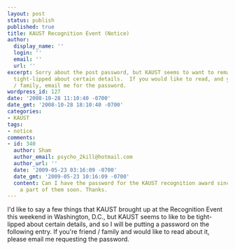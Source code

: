 ```yaml
---
layout: post
status: publish
published: true
title: KAUST Recognition Event (Notice)
author:
  display_name: ''
  login: ''
  email: ''
  url: ''
excerpt: Sorry about the post password, but KAUST seems to want to remain relatively
  tight-lipped about certain details.  If you would like to read, and you're friend
  / family, email me for the password.
wordpress_id: 127
date: '2008-10-28 11:10:40 -0700'
date_gmt: '2008-10-28 18:10:40 -0700'
categories:
- KAUST
tags:
- notice
comments:
- id: 340
  author: Sham
  author_email: psycho_2kill@hotmail.com
  author_url: ''
  date: '2009-05-23 03:16:09 -0700'
  date_gmt: '2009-05-23 10:16:09 -0700'
  content: Can I have the password for the KAUST recognition award since I will be
    a part of them soon. Thanks.
---
```

I'd like to say a few things that KAUST brought up at the Recognition Event this weekend in Washington, D.C., but KAUST seems to like to be tight-lipped about certain details, and so I will be putting a password on the following entry.  If you're friend / family and would like to read about it, please email me requesting the password.
